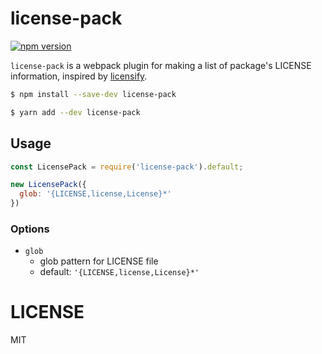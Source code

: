 # license-pack

[![npm version](https://badge.fury.io/js/license-pack.svg)](https://www.npmjs.com/package/license-pack)

`license-pack` is a webpack plugin for making a list of package's LICENSE information, inspired by [licensify](https://github.com/twada/licensify).

```sh
$ npm install --save-dev license-pack
```

```sh
$ yarn add --dev license-pack
```

## Usage

```js
const LicensePack = require('license-pack').default;

new LicensePack({
  glob: '{LICENSE,license,License}*'
})
```

### Options

- `glob`
    - glob pattern for LICENSE file
    - default: `'{LICENSE,license,License}*'`

# LICENSE

MIT
